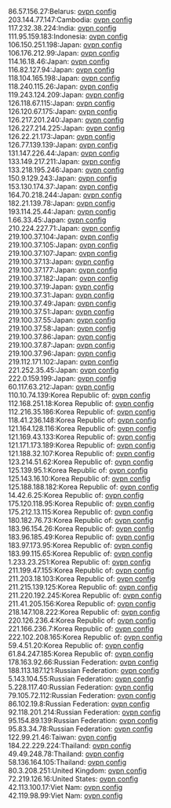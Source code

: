 86.57.156.27:Belarus: [ovpn config](vpn/86_57_156_27.ovpn)  
203.144.77.147:Cambodia: [ovpn config](vpn/203_144_77_147.ovpn)  
117.232.38.224:India: [ovpn config](vpn/117_232_38_224.ovpn)  
111.95.159.183:Indonesia: [ovpn config](vpn/111_95_159_183.ovpn)  
106.150.251.198:Japan: [ovpn config](vpn/106_150_251_198.ovpn)  
106.176.212.99:Japan: [ovpn config](vpn/106_176_212_99.ovpn)  
114.16.18.46:Japan: [ovpn config](vpn/114_16_18_46.ovpn)  
116.82.127.94:Japan: [ovpn config](vpn/116_82_127_94.ovpn)  
118.104.165.198:Japan: [ovpn config](vpn/118_104_165_198.ovpn)  
118.240.115.26:Japan: [ovpn config](vpn/118_240_115_26.ovpn)  
119.243.124.209:Japan: [ovpn config](vpn/119_243_124_209.ovpn)  
126.118.67.115:Japan: [ovpn config](vpn/126_118_67_115.ovpn)  
126.120.67.175:Japan: [ovpn config](vpn/126_120_67_175.ovpn)  
126.217.201.240:Japan: [ovpn config](vpn/126_217_201_240.ovpn)  
126.227.214.225:Japan: [ovpn config](vpn/126_227_214_225.ovpn)  
126.22.21.173:Japan: [ovpn config](vpn/126_22_21_173.ovpn)  
126.77.139.139:Japan: [ovpn config](vpn/126_77_139_139.ovpn)  
131.147.226.44:Japan: [ovpn config](vpn/131_147_226_44.ovpn)  
133.149.217.211:Japan: [ovpn config](vpn/133_149_217_211.ovpn)  
133.218.195.246:Japan: [ovpn config](vpn/133_218_195_246.ovpn)  
150.9.129.243:Japan: [ovpn config](vpn/150_9_129_243.ovpn)  
153.130.174.37:Japan: [ovpn config](vpn/153_130_174_37.ovpn)  
164.70.218.244:Japan: [ovpn config](vpn/164_70_218_244.ovpn)  
182.21.139.78:Japan: [ovpn config](vpn/182_21_139_78.ovpn)  
193.114.25.44:Japan: [ovpn config](vpn/193_114_25_44.ovpn)  
1.66.33.45:Japan: [ovpn config](vpn/1_66_33_45.ovpn)  
210.224.227.71:Japan: [ovpn config](vpn/210_224_227_71.ovpn)  
219.100.37.104:Japan: [ovpn config](vpn/219_100_37_104.ovpn)  
219.100.37.105:Japan: [ovpn config](vpn/219_100_37_105.ovpn)  
219.100.37.107:Japan: [ovpn config](vpn/219_100_37_107.ovpn)  
219.100.37.13:Japan: [ovpn config](vpn/219_100_37_13.ovpn)  
219.100.37.177:Japan: [ovpn config](vpn/219_100_37_177.ovpn)  
219.100.37.182:Japan: [ovpn config](vpn/219_100_37_182.ovpn)  
219.100.37.19:Japan: [ovpn config](vpn/219_100_37_19.ovpn)  
219.100.37.31:Japan: [ovpn config](vpn/219_100_37_31.ovpn)  
219.100.37.49:Japan: [ovpn config](vpn/219_100_37_49.ovpn)  
219.100.37.51:Japan: [ovpn config](vpn/219_100_37_51.ovpn)  
219.100.37.55:Japan: [ovpn config](vpn/219_100_37_55.ovpn)  
219.100.37.58:Japan: [ovpn config](vpn/219_100_37_58.ovpn)  
219.100.37.86:Japan: [ovpn config](vpn/219_100_37_86.ovpn)  
219.100.37.87:Japan: [ovpn config](vpn/219_100_37_87.ovpn)  
219.100.37.96:Japan: [ovpn config](vpn/219_100_37_96.ovpn)  
219.112.171.102:Japan: [ovpn config](vpn/219_112_171_102.ovpn)  
221.252.35.45:Japan: [ovpn config](vpn/221_252_35_45.ovpn)  
222.0.159.199:Japan: [ovpn config](vpn/222_0_159_199.ovpn)  
60.117.63.212:Japan: [ovpn config](vpn/60_117_63_212.ovpn)  
110.10.74.139:Korea Republic of: [ovpn config](vpn/110_10_74_139.ovpn)  
112.168.251.18:Korea Republic of: [ovpn config](vpn/112_168_251_18.ovpn)  
112.216.35.186:Korea Republic of: [ovpn config](vpn/112_216_35_186.ovpn)  
118.41.236.148:Korea Republic of: [ovpn config](vpn/118_41_236_148.ovpn)  
121.164.128.116:Korea Republic of: [ovpn config](vpn/121_164_128_116.ovpn)  
121.169.43.133:Korea Republic of: [ovpn config](vpn/121_169_43_133.ovpn)  
121.171.173.189:Korea Republic of: [ovpn config](vpn/121_171_173_189.ovpn)  
121.188.32.107:Korea Republic of: [ovpn config](vpn/121_188_32_107.ovpn)  
123.214.51.62:Korea Republic of: [ovpn config](vpn/123_214_51_62.ovpn)  
125.139.95.1:Korea Republic of: [ovpn config](vpn/125_139_95_1.ovpn)  
125.143.16.10:Korea Republic of: [ovpn config](vpn/125_143_16_10.ovpn)  
125.188.188.182:Korea Republic of: [ovpn config](vpn/125_188_188_182.ovpn)  
14.42.6.25:Korea Republic of: [ovpn config](vpn/14_42_6_25.ovpn)  
175.120.118.95:Korea Republic of: [ovpn config](vpn/175_120_118_95.ovpn)  
175.212.13.115:Korea Republic of: [ovpn config](vpn/175_212_13_115.ovpn)  
180.182.76.73:Korea Republic of: [ovpn config](vpn/180_182_76_73.ovpn)  
183.96.154.26:Korea Republic of: [ovpn config](vpn/183_96_154_26.ovpn)  
183.96.185.49:Korea Republic of: [ovpn config](vpn/183_96_185_49.ovpn)  
183.97.173.95:Korea Republic of: [ovpn config](vpn/183_97_173_95.ovpn)  
183.99.115.65:Korea Republic of: [ovpn config](vpn/183_99_115_65.ovpn)  
1.233.23.251:Korea Republic of: [ovpn config](vpn/1_233_23_251.ovpn)  
211.199.47.155:Korea Republic of: [ovpn config](vpn/211_199_47_155.ovpn)  
211.203.18.103:Korea Republic of: [ovpn config](vpn/211_203_18_103.ovpn)  
211.215.139.125:Korea Republic of: [ovpn config](vpn/211_215_139_125.ovpn)  
211.220.192.245:Korea Republic of: [ovpn config](vpn/211_220_192_245.ovpn)  
211.41.205.156:Korea Republic of: [ovpn config](vpn/211_41_205_156.ovpn)  
218.147.108.222:Korea Republic of: [ovpn config](vpn/218_147_108_222.ovpn)  
220.126.236.4:Korea Republic of: [ovpn config](vpn/220_126_236_4.ovpn)  
221.166.236.7:Korea Republic of: [ovpn config](vpn/221_166_236_7.ovpn)  
222.102.208.165:Korea Republic of: [ovpn config](vpn/222_102_208_165.ovpn)  
59.4.51.20:Korea Republic of: [ovpn config](vpn/59_4_51_20.ovpn)  
61.84.247.185:Korea Republic of: [ovpn config](vpn/61_84_247_185.ovpn)  
178.163.92.66:Russian Federation: [ovpn config](vpn/178_163_92_66.ovpn)  
188.113.187.121:Russian Federation: [ovpn config](vpn/188_113_187_121.ovpn)  
5.143.104.55:Russian Federation: [ovpn config](vpn/5_143_104_55.ovpn)  
5.228.117.40:Russian Federation: [ovpn config](vpn/5_228_117_40.ovpn)  
79.105.72.112:Russian Federation: [ovpn config](vpn/79_105_72_112.ovpn)  
86.102.19.8:Russian Federation: [ovpn config](vpn/86_102_19_8.ovpn)  
92.118.201.214:Russian Federation: [ovpn config](vpn/92_118_201_214.ovpn)  
95.154.89.139:Russian Federation: [ovpn config](vpn/95_154_89_139.ovpn)  
95.83.34.78:Russian Federation: [ovpn config](vpn/95_83_34_78.ovpn)  
122.99.21.46:Taiwan: [ovpn config](vpn/122_99_21_46.ovpn)  
184.22.229.224:Thailand: [ovpn config](vpn/184_22_229_224.ovpn)  
49.49.248.78:Thailand: [ovpn config](vpn/49_49_248_78.ovpn)  
58.136.164.105:Thailand: [ovpn config](vpn/58_136_164_105.ovpn)  
80.3.208.251:United Kingdom: [ovpn config](vpn/80_3_208_251.ovpn)  
72.219.126.16:United States: [ovpn config](vpn/72_219_126_16.ovpn)  
42.113.100.17:Viet Nam: [ovpn config](vpn/42_113_100_17.ovpn)  
42.119.98.99:Viet Nam: [ovpn config](vpn/42_119_98_99.ovpn)  
